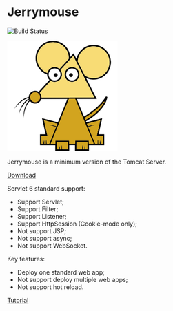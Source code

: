 # Jerrymouse

![Build Status](https://github.com/michaelliao/jerrymouse/actions/workflows/maven.yml/badge.svg)

![logo](logo.png)

Jerrymouse is a minimum version of the Tomcat Server.

[Download](download)

Servlet 6 standard support:

- Support Servlet;
- Support Filter;
- Support Listener;
- Support HttpSession (Cookie-mode only);
- Not support JSP;
- Not support async;
- Not support WebSocket.

Key features:

- Deploy one standard web app;
- Not support deploy multiple web apps;
- Not support hot reload.

[Tutorial](https://www.liaoxuefeng.com/wiki/1545956031987744)
